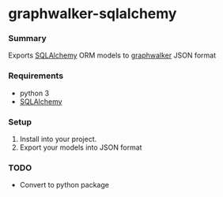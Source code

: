 # graphwalker-sqlalchemy

### Summary

Exports [SQLAlchemy](http://www.sqlalchemy.org/) ORM models to [graphwalker](https://github.com/bijanvakili/graphwalker) JSON format

### Requirements

* python 3
* [SQLAlchemy](http://www.sqlalchemy.org/download.html)

### Setup

1. Install into your project.
2. Export your models into JSON format

### TODO

* Convert to python package
